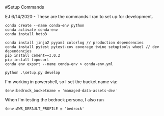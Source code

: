 #Setup Commands

EJ 6/14/2020 - These are the commands I ran to set up for development.

```
conda create --name conda-env python
conda activate conda-env
conda install boto3

conda install jinja2 pyyaml colorlog // production dependencies
conda install pytest pytest-cov coverage twine setuptools wheel // dev dependencies
pip install cement==3.0.2
pip install toposort
conda env export --name conda-env > conda-env.yml

python .\setup.py develop
```
I'm working in powershell, so I set the bucket name via:

```
$env:bedrock_bucketname = 'managed-data-assets-dev'

```
When I'm testing the bedrock persona, I also run
```
$env:AWS_DEFAULT_PROFILE = 'bedrock'
```
